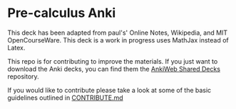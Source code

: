 # Pre-calculus Anki

This deck has been adapted from paul's' Online Notes, Wikipedia, and MIT OpenCourseWare. This deck is a work in progress uses MathJax instead of Latex.

This repo is for contributing to improve the materials. If you just want to download the Anki decks, you can find them the [AnkiWeb Shared Decks](https://ankiweb.net/shared/byauthor/1210110765) repository.

If you would like to contribute please take a look at some of the basic guidelines outlined in [CONTRIBUTE.md](./CONTRIBUTE.md)

